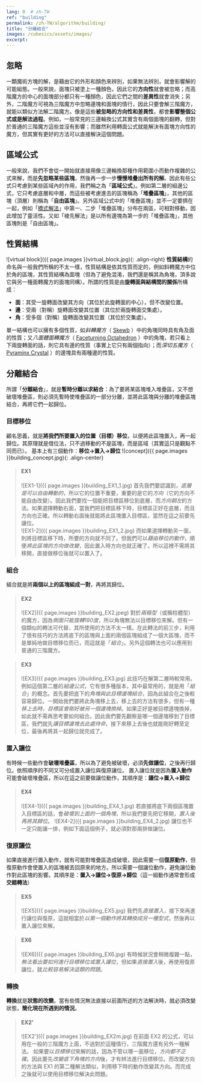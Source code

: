 ```yaml
---
lang: 0  # zh-TW
ref: "building"
permalink: /zh-TW/algorithm/building/
title: "分離結合"
images: /cubesics/assets/images/
excerpt: 
---
```


## 忽略

一顆魔術方塊的解，是藉由它的外形和顏色來辨別，如果無法辨別，就會影響解的可能組態。一般來說，面塊只被塗上一種顏色，因此它的**方向性**就會被忽略；而高階魔方的中心的面塊部分都只有一種顏色，因此它們之間的**差異性**就會消失；另外，二階魔方可視為三階魔方中忽略邊塊和面塊的情行，因此只要會解三階魔方，就能以類似方法解二階魔方。像是這些**被忽略的方向性和差異性**，都會**影響整個公式或是解法過程**。例如，一般常見的三邊輪換公式其實含有兩個面塊的翻轉，但對於普通的三階魔方這些並沒有影響；而雖然利用轉面公式就能解決有面塊方向性的魔方，但其實有更好的方法可以直接解決這個問題。

## 區域公式

一般來說，我們不會從一開始就直接用像三邊輪換那種作用範圍小而動作複雜的公式來解，而是**先忽略某些區塊**，然後再一步一步**慢慢堆疊出所有的解**。因此有些公式只考慮到某些區域內的作用，我們稱之為「**區域公式**」。例如第二層的組邊公式，它只考慮底層和中層，而這些被考慮進去的區塊稱為「**堆疊區塊**」，其他的區塊（頂層）則稱為「**自由區塊**」。另外區域公式中的「堆疊區塊」並不一定要擠在一起，例如「[橋式解法](http://grrroux.free.fr/method/Intro.html)」中第一、二步「堆疊區塊」分布在兩區，可相對移動，因此增加了靈活性。又如「棱先解法」是以所有邊塊為第一步的「堆疊區塊」，其他區塊則是「自由區塊」。

## 性質結構

![virtual block]({{ page.images }}virtual_block.jpg){: .align-right}
**性質結構**的命名與一般我們所稱的不太一樣，性質結構是依其性質而定的，例如鈄轉魔方中位於角的區塊，其性質結構為面塊（但為了避免混淆，我們還是稱其為角塊，頂多說它與另一種面轉魔方的面塊同構）。所謂的性質是由**旋轉面與結構間的關係**所構成：
- **面**：其受一旋轉面改變其方向（其位於此旋轉面的中心），但不改變位置。
- **邊**：受兩（對稱）旋轉面改變其位置（其位於兩旋轉面交集處）。
- **角**：受多個（對稱）旋轉面改變其位置（其位於交集處）。

單一結構也可以擁有多個性質，如*鈄轉魔方*（ [Skewb](http://twistypuzzles.com/cgi-bin/puzzle.cgi?pkey=621) ）中的角塊同時具有角及面的性質；又*八面體面轉魔方*（ [Faceturning Octahedron](http://twistypuzzles.com/cgi-bin/puzzle.cgi?pkey=1663) ）中的角塊，若只看上下兩旋轉面的話，則它具有邊的性質（事實上它只有兩個指向）；而*深切五魔方*（ [Pyraminx Crystal](http://twistypuzzles.com/cgi-bin/puzzle.cgi?pkey=652) ）的邊塊具有兩種邊的性質。

## 分離結合
所謂「**分離結合**」，就是**暫時分離以求結合**：為了要將某區塊堆入堆疊區，又不想破壞堆疊區，則必須先暫時使堆疊區的一部分分離，並將此區塊與分離的堆疊區塊結合，再將它們一起歸位。

### 目標移位
顧名思義，就是**將我們所要置入的位置（目標）移位**，以便將此區塊置入，再一起歸位。其原理就是借位法，只不過移動的不是區塊，而是區域（其實這只是觀點不同而已）。
基本上有三個動作：**移位→置入→歸位**
![concept]({{ page.images }}building_concept.jpg){: .align-center}

> #### EX1
> ![EX1-1]({{ page.images }}building_EX1_1.jpg)
> 首先我們要認識到，*底層是可以自由轉動的*，所以它的位置不重要，重要的是它的*方向*（它的方向不能自由改變）。因此我們要找一個能把目標區移位到底層，而*方向朝左*的方法。如果選擇轉動右面，當我們把目標區移下時，目標區正好在底層，而且方向也正確。所以轉動右面後就能將此區塊置入目標區，當然在這之前要先讓位。  
> ![EX1-2]({{ page.images }}building_EX1_2.jpg)
> 而如果選擇轉動另一面，則將目標區移下時，所要的方向就不同了。但我們可以*藉由移位的動作*，順便*將此區塊的方向做改變*，因此置入時方向也就正確了。所以這裡不需將其移開，直接做移位後就可以置入了。

### 組合
組合就是將**兩個以上的區塊組成一對**，再將其歸位。

> #### EX2
> ![EX2]({{ page.images }}building_EX2.jpeg)
> 對於*兩極型*（或稱柱體型）的魔方，因為*側面只能旋轉180度*，所以角塊無法以目標移位來解。但有一個類似的轉法可代替，其所使用的方法不太一樣。在此轉法的前三步，利用了很有技巧的方法將底下的區塊與上面的兩個區塊組成了一個大區塊，而不是單純地做目標移位而已，而這就是「*組合*」。另外這個轉法也可以應用到普通的三階魔方。

> #### EX3
> ![EX3]({{ page.images }}building_EX3.jpg)
> 此技巧在解第二層時較常用。例如這個第二層的*組邊公式*，它有很多種版本，其中最常用的，就是用「*組合*」的概念。首先要把底下的*角塊與此目標邊塊結合*，因為此組合在之後較容易歸位。一開始我們要將此角塊移上去，移上去的方法有很多，但有一種*移上去時，目標區會剛好被另一個邊塊換掉*。如果正好是被目標邊塊換掉，如此就不需再思考要如何組合。因此我們要先觀察是哪一個邊塊移到了目標區，我們就先*讓目標邊塊去此處待命*，接下來移上去後也就能剛好轉至定位，最後再將其一起歸位就完成了。

### 置入讓位
有時候一些動作會**破壞堆疊區**，所以為了避免被破壞，必須**先做讓位**，之後再行歸位。依照順序的不同又可分成置入讓位與復原讓位。
置入讓位就是因為**置入動作**可能會破壞堆疊區，所以在這之前要做讓位動作，其順序是：**讓位→置入→歸位**

> #### EX4
> ![EX4-1]({{ page.images }}building_EX4_1.jpg)
> 若直接將底下兩個區塊置入目標區的話，會*破壞到上面的一個角塊*，所以我們要先把它移開，*置入後再將其歸位*。
> ![EX4-2]({{ page.images }}building_EX4_2.jpg)
> 讓位也不一定只能讓一排，例如下面這個例子，就必須對那兩排做讓位。

### 復原讓位
如果直接進行置入動作，就有可能對堆疊區造成破壞，因此需要一個**復原動作**，但復原動作會使置入的區塊被丟回原來的地方。所以需要一個讓位動作，避免讓位動作對此區塊的影響。其順序是：**置入→讓位→復原→歸位**（這一組動作通常會形成**交錯轉法**）

> #### EX5
> ![EX5]({{ page.images }}building_EX5.jpg)
> 我們先*直接置入*，接下來再進行讓位與復原，這就相當於*以第一個動作將其轉換成另一種型式*，然後再以置入讓位來解。  

> #### EX6
> ![EX6]({{ page.images }}building_EX6.jpg)
> 有時候狀況會稍微複雜一點，*無法看出要如何進行目標移位或置入讓位*，但如果*直接置入*後，再使用復原讓位，就*比較容易解決這類的問題*。

### 轉換
**轉換**就是**狀態的改變**。當有些情況無法直接以前面所述的方法解決時，就必須改變狀態，**簡化現在所遇到的情況**。

> #### EX2'
> ![EX2']({{ page.images }}building_EX2m.jpg)
> 在前面 EX2 的公式，可以用在一般的三階魔方上面，不過對於這種情行，三階魔方還有另外一種解法。
> 如果要以*目標移位*來解的話，因為不管以哪一面移位，*方向都不正確*。因此要先*改變底下角塊的方向*後，才有辨法進行目標移位。而改變方向的方法與 EX1 的第二種解法類似，利用移下時的動作改變其方向。而完成之後就可以使用目標移位解決此問題。
